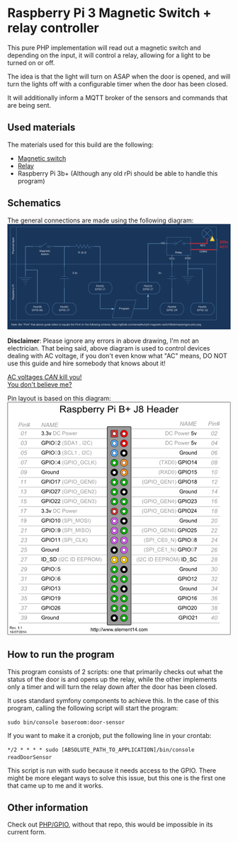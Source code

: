 Raspberry Pi 3 Magnetic Switch + relay controller
===========

This pure PHP implementation will read out a magnetic switch and depending on the input, it will control a relay,
allowing for a light to be turned on or off.

The idea is that the light will turn on ASAP when the door is opened, and will turn the lights off with a configurable
timer when the door has been closed.

It will additionally inform a MQTT broker of the sensors and commands that are being sent.

Used materials
--------

The materials used for this build are the following:

* [Magnetic switch](https://www.aliexpress.com/item/Free-Shipping-5-pcs-MC-38-MC38-Wired-Door-Window-Sensor-Magnetic-Switch-Home-Alarm-System/32255881055.html?spm=a2g0s.9042311.0.0.27424c4dj3ALXd)
* [Relay](https://www.aliexpress.com/item/Freeshipping-New-5V-2-Channel-Relay-Module-Shield-for-Arduino/1726504761.html?spm=a2g0s.9042311.0.0.27424c4dkd67Cr)
* Raspberry Pi 3b+ (Although any old rPi should be able to handle this program)

Schematics
--------

The general connections are made using the following diagram:
![Connections diagram](/magnetic-switch-kelder-schematics.png)

**Disclaimer**: Please ignore any errors in above drawing, I'm not an electrician. That being said, above diagram is
used to control devices dealing with AC voltage, if you don't even know what "AC" means, DO NOT use this guide and hire
somebody that knows about it!

[AC voltages *CAN* kill you!](https://www.youtube.com/watch?v=trmxzUVT2eE)  
[You don't believe me?](https://www.youtube.com/watch?v=snk3C4m44SY)

Pin layout is based on this diagram:
![GPIO pin diagram](/rpi3-gpio-pins.png)

How to run the program
--------

This program consists of 2 scripts: one that primarily checks out what the status of the door is and opens up the relay,
while the other implements only a timer and will turn the relay down after the door has been closed.

It uses standard symfony components to achieve this. In the case of this program, calling the following script will
start the program:

`sudo bin/console baseroom:door-sensor`

If you want to make it a cronjob, put the following line in your crontab:

`*/2 * * * * sudo [ABSOLUTE_PATH_TO_APPLICATION]/bin/console readDoorSensor`

This script is run with sudo because it needs access to the GPIO. There might be more elegant ways to solve this issue,
but this one is the first one that came up to me and it works.

Other information
--------

Check out [PHP/GPIO](https://github.com/PiPHP/GPIO), without that repo, this would be impossible in its current form.
